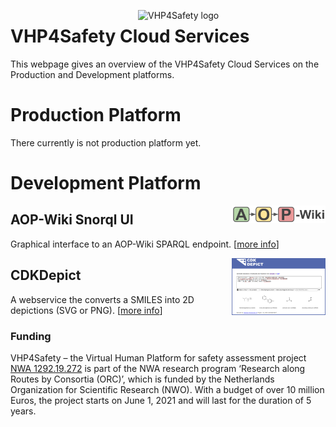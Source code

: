 <img width="300" align="right"
     alt="VHP4Safety logo" 
     src="https://vhp4safety.nl/wp-content/uploads/sites/725/2021/05/VHP-LOGO-100mm-RGB.png">
# VHP4Safety Cloud Services

This webpage gives an overview of the VHP4Safety Cloud Services on the Production and
Development platforms.

# Production Platform

There currently is not production platform yet.

# Development Platform

<img width="150" align="right"
     alt="screenshot of the service" 
     src="service/aopwiki.png">
## AOP-Wiki Snorql UI

Graphical interface to an AOP-Wiki SPARQL endpoint. [[more info](service/aopwiki.md)]

<img width="150" align="right"
     alt="screenshot of the service" 
     src="service/cdkdepict.png">
## CDKDepict

A webservice the converts a SMILES into 2D depictions (SVG or PNG). [[more info](service/cdkdepict.md)]

### Funding

VHP4Safety – the Virtual Human Platform for safety assessment project
[NWA 1292.19.272](https://www.nwo.nl/projecten/nwa129219272) is part of the NWA
research program ‘Research along Routes by Consortia (ORC)’, which is funded by the Netherlands Organization
for Scientific Research (NWO). With a budget of over 10 million Euros, the project starts on June 1, 2021
and will last for the duration of 5 years.
